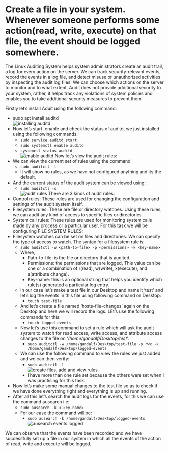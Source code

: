 # Create a file in your system. Whenever someone performs some action(read, write, execute) on that file, the event should be logged somewhere.

The Linux Auditing System helps system administrators create an audit trail, a log for every action on the server. We can track security-relevant events, record the events in a log file, and detect misuse or unauthorized activities by inspecting the audit log files. We can choose which actions on the server to monitor and to what extent. Audit does not provide additional security to your system, rather, it helps track any violations of system policies and enables you to take additional security measures to prevent them.

Firstly let’s install Aduit using the following command:
- sudo apt install auditd<br/>
  ![installing auditd]()
- Now let’s start, enable and check the status of auditd, we just installed using the following commands:
  - `sudo service auditd start`
  - `sudo systemctl enable auditd`
  - `systemctl status auditd`<br/>
  ![enable auditd]()
Now let’s view the audit rules:
- We can view the current set of rules using the command
  - `sudo auditctl -l`
  - It will show no rules, as we have not configured anything and its the default.
- And the current status of the audit system can be viewed using:
  - `sudo auditctl -s`<br/>
  ![audit rules]()
There are 3 kinds of audit rules:
- Control rules: These rules are used for changing the configuration and settings of the audit system itself.
- Filesystem rules: These are file or directory watches. Using these rules, we can audit any kind of access to specific files or directories.
- System call rules: These rules are used for monitoring system calls made by any process or a particular user.
For this task we will be configuring FILE SYSTEM RULES:
- Filesystem watches can be set on files and directories. We can specify the type of access to watch. The syntax for a filesystem rule is:
  - `sudo auditctl -w <path-to-file> -p <permissions> -k <key-name>`
  - Where,
    - Path-to-file:   is the file or directory that is audited.
    - Permissions:  the permissions that are logged, This value can be one or a combination of r(read), w(write), x(execute), and a(attribute change).
    - Key-name:  this is an optional string that helps you identify which rule(s) generated a particular log entry.
  - In our case let’s make a test file in our Desktop and name it ‘test’ and let’s log the events in this file using following command on Desktop:
    - `touch test-file`
  - And let’s create a file named ‘hosts-file-changes’ again on the Desktop and here we will record the logs. LEt’s use the following commands for this:
    - `touch logged-events`
  - Now let’s use this command to set a rule which will ask the audit system to watch for read access, write access, and attribute access changes to the file on  ‘_/home/gandalf/Desktop/test_’.
    - `sudo auditctl -w /home/gandalf/Desktop/test-file -p rwx -k /home/gandalf/Desktop/logged-events`
  - We can use the following command to view the rules we just added and we can then verify:
    - `sudo auditctl -l`<br/>
  ![create files, add and view rules]()
    - I have more than one rule set because the others were set when I was practising for this task.
- Now let’s make some manual changes to the test file so as to check if we have done everything right and everything is up and running.
- After all this let’s search the audit logs for the events, for this we can use the command ausearch i.e:
  - `sudo ausearch -k <-key-name>`
  - For our case the command will be:
    - `sudo ausearch -k /home/gandalf/Desktop/logged-events`<br/>
  ![ausearch events logged]()

We can observe that the events have been recorded and we have successfully set up a file in our system in which all the events of the action of read, write and execute will be logged.